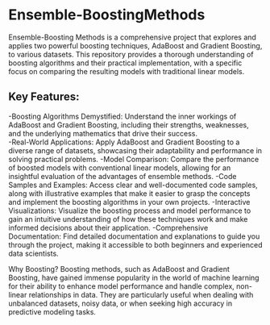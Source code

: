 # Ensemble-BoostingMethods
Ensemble-Boosting Methods is a comprehensive project that explores and applies two powerful boosting techniques, AdaBoost and Gradient Boosting, to various datasets.  This repository provides a thorough understanding of boosting algorithms and their practical implementation, with a specific focus on comparing the resulting models with traditional linear models.
## Key Features:

-Boosting Algorithms Demystified: Understand the inner workings of AdaBoost and Gradient Boosting, including their strengths, weaknesses, and the underlying mathematics that drive their success.  
-Real-World Applications: Apply AdaBoost and Gradient Boosting to a diverse range of datasets, showcasing their adaptability and performance in solving practical problems. 
-Model Comparison: Compare the performance of boosted models with conventional linear models, allowing for an insightful evaluation of the advantages of ensemble methods.
-Code Samples and Examples: Access clear and well-documented code samples, along with illustrative examples that make it easier to grasp the concepts and implement the boosting algorithms in your own projects.
-Interactive Visualizations: Visualize the boosting process and model performance to gain an intuitive understanding of how these techniques work and make informed decisions about their application.
-Comprehensive Documentation: Find detailed documentation and explanations to guide you through the project, making it accessible to both beginners and experienced data scientists.

Why Boosting?
Boosting methods, such as AdaBoost and Gradient Boosting, have gained immense popularity in the world of machine learning for their ability to enhance model performance and handle complex, non-linear relationships in data. They are particularly useful when dealing with unbalanced datasets, noisy data, or when seeking high accuracy in predictive modeling tasks.







